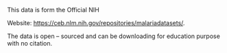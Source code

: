 This data is form the Official NIH 

Website: https://ceb.nlm.nih.gov/repositories/malariadatasets/. 

The data is open – sourced and can be downloading for education purpose with no
citation.



